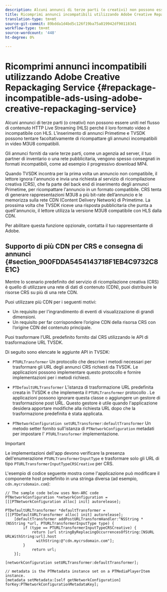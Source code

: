 ```yaml
---
description: Alcuni annunci di terze parti (o creativi) non possono essere uniti nel flusso di contenuto HTTP Live Streaming (HLS) perché il loro formato video è incompatibile con HLS. L’inserimento di annunci Primetime e TVSDK possono tentare facoltativamente di ricompattare gli annunci incompatibili in video M3U8 compatibili.
title: Ricomprimi annunci incompatibili utilizzando Adobe Creative Repackaging Service
translation-type: tm+mt
source-git-commit: 89bdda1d4bd5c126f19ba75a819942df901183d1
workflow-type: tm+mt
source-wordcount: '448'
ht-degree: 0%

---
```



# Ricomprimi annunci incompatibili utilizzando Adobe Creative Repackaging Service {#repackage-incompatible-ads-using-adobe-creative-repackaging-service}

Alcuni annunci di terze parti (o creativi) non possono essere uniti nel flusso di contenuto HTTP Live Streaming (HLS) perché il loro formato video è incompatibile con HLS. L’inserimento di annunci Primetime e TVSDK possono tentare facoltativamente di ricompattare gli annunci incompatibili in video M3U8 compatibili.

Gli annunci forniti da varie terze parti, come un agenzia ad server, il tuo partner di inventario o una rete pubblicitaria, vengono spesso consegnati in formati incompatibili, come ad esempio il progressivo download MP4.

Quando TVSDK incontra per la prima volta un annuncio non compatibile, il lettore ignora l&#39;annuncio e invia una richiesta al servizio di ricompilazione creativa (CRS), che fa parte del back end di inserimento degli annunci Primetime, per ricompattare l&#39;annuncio in un formato compatibile. CRS tenta di generare rappresentazioni M3U8 a più bit-rate dell’annuncio e le memorizza sulla rete CDN (Content Delivery Network) di Primetime. La prossima volta che TVSDK riceve una risposta pubblicitaria che punta a quell&#39;annuncio, il lettore utilizza la versione M3U8 compatibile con HLS dalla CDN.

Per abilitare questa funzione opzionale, contatta il tuo rappresentante di Adobe.

## Supporto di più CDN per CRS e consegna di annunci {#section_900FDDA5454143718F1EB4C9732C8E1C}

Mentre lo scenario predefinito del servizio di ricompilazione creativa (CRS) è quello di utilizzare una rete di dati di contenuto (CDN), puoi distribuire le risorse CRS su più di una rete CDN.

Puoi utilizzare più CDN per i seguenti motivi:

* Un requisito per l&#39;ingrandimento di eventi di visualizzazione di grandi dimensioni.
* Un requisito per far corrispondere l’origine CDN della risorsa CRS con l’origine CDN del contenuto principale.

Puoi trasformare l’URL predefinito fornito dal CRS utilizzando le API di trasformazione URL TVSDK.

Di seguito sono elencate le aggiunte API in TVSDK:

* `PTURLTransformer` Un protocollo che descrive i metodi necessari per trasformare gli URL degli annunci CRS richiesti da TVSDK. Le applicazioni possono implementare questo protocollo e fornire implementazioni per i metodi richiesti.

* `PTDefaultURLTransformer` L’istanza di trasformazione URL predefinita creata in TVSDK e che implementa il  `PTURLTransformer` protocollo . Le applicazioni possono ignorare questa classe o aggiungere un gestore di trasformazione post URL. Questo gestore è utile quando l&#39;applicazione desidera apportare modifiche alla richiesta URL dopo che la trasformazione predefinita è stata applicata.

* `PTNetworkConfiguration setURLTransformer:defaultTransformer` Un metodo setter fornito sull&#39;istanza di  `PTNetworkConfiguration` metadati per impostare l&#39; `PTURLTransformer` implementazione.

>[!IMPORTANT]
>
>Le implementazioni dell&#39;app devono verificare la presenza dell&#39;enumerazione `PTURLTransformerInputType` e trasformare solo gli URL di tipo `PTURLTransformerInputTypeCRSCreative` per CRS.

L&#39;esempio di codice seguente mostra come l&#39;applicazione può modificare il componente host predefinito in una stringa diversa (ad esempio, `cdn.mycrsdomain.com`):

```
// The sample code below uses Non-ARC code 
PTNetworkConfiguration *networkConfiguration = [[[PTNetworkConfiguration alloc] init] autorelease]; 
   
PTDefaultURLTransformer *defaultTransformer = [[[PTDefaultURLTransformer alloc] init] autorelease]; 
    [defaultTransformer addPostURLTransformHandler:^NSString *(NSString *url, PTURLTransformerInputType type) { 
        if (type == PTURLTransformerInputTypeCRSCreative) { 
            return [url stringByReplacingOccurrencesOfString:[NSURL URLWithString:url].host  
              withString:@"cdn.mycrsdomain.com"]; 
        } 
            return url; 
    }]; 
  
[networkConfiguration setURLTransformer:defaultTransformer]; 
   
// metadata is the PTMetadata instance set on a PTMediaPlayerItem instance. 
[metadata setMetadata:[self getNetworkConfiguration] forKey:PTNetworkConfigurationMetadataKey];
```
